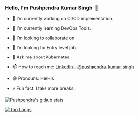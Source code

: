 ### Hello, I'm Pushpendra Kumar Singh! 👋

- 🔭 I’m currently working on CI/CD implementation. 
- 🌱 I’m currently learning DevOps Tools.
- 👯 I’m looking to collaborate on 
- 🤔 I’m looking for Entry level job.
- 💬 Ask me about Kubernetes.
- 📫 How to reach me: [LinkedIn - @pushpendra-kumar-singh](https://www.linkedin.com/in/pushpendra-kumar-singh/)

- 😄 Pronouns: He/His
- ⚡ Fun fact: I take more breaks.

[![Pushpendra's github stats](https://github-readme-stats.vercel.app/api?username=kr-pushpendra)](https://github.com/kr-pushpendra/github-readme-stats)

[![Top Langs](https://github-readme-stats.vercel.app/api/top-langs/?username=kr-pushpendra)](https://github.com/kr-pushpendra/github-readme-stats)
